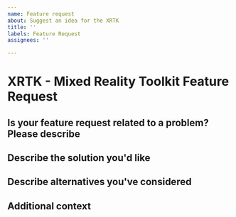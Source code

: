```yaml
---
name: Feature request
about: Suggest an idea for the XRTK
title: ''
labels: Feature Request
assignees: ''

---
```

# XRTK - Mixed Reality Toolkit Feature Request

## Is your feature request related to a problem? Please describe

<!-- Please provide a clear and concise description of what the problem is.
E.g. I'm always frustrated when [...] ..>

## How would you classify your suggestion

What type of enhancement is it, e.g:
<!-- 
- New platform support
- Usability / Configuration
- Architecture / Services
-->

## Describe the solution you'd like

<!-- A clear and concise description of what you want to happen.-->

## Describe alternatives you've considered

<!-- A clear and concise description of any alternative solutions or features you've considered.-->

## Additional context

<!-- Add any other context or screenshots about the feature request here. -->
